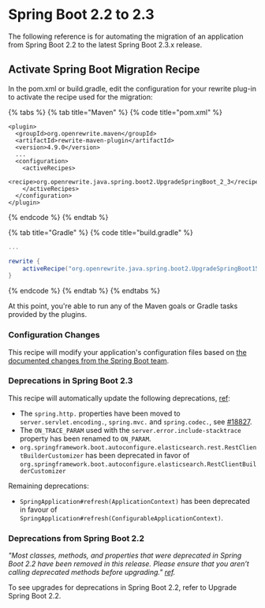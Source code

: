 # Spring Boot 2.2 to 2.3

The following reference is for automating the migration of an application from Spring Boot 2.2 to the latest Spring Boot 2.3.x release.  

## Activate Spring Boot Migration Recipe

In the pom.xml or build.gradle, edit the configuration for your rewrite plug-in to activate the recipe used for the migration:

{% tabs %}
{% tab title="Maven" %}
{% code title="pom.xml" %}
```markup
<plugin>
  <groupId>org.openrewrite.maven</groupId>
  <artifactId>rewrite-maven-plugin</artifactId>
  <version>4.9.0</version>
  ...
  <configuration>
    <activeRecipes>
      <recipe>org.openrewrite.java.spring.boot2.UpgradeSpringBoot_2_3</recipe>
    </activeRecipes>
  </configuration>
</plugin>
```
{% endcode %}
{% endtab %}

{% tab title="Gradle" %}
{% code title="build.gradle" %}
```groovy
...

rewrite {
    activeRecipe("org.openrewrite.java.spring.boot2.UpgradeSpringBoot15to20")
}
```
{% endcode %}
{% endtab %}
{% endtabs %}

At this point, you're able to run any of the Maven goals or Gradle tasks provided by the plugins.

### Configuration Changes

This recipe will modify your application's configuration files based on [the documented changes from the Spring Boot team](https://github.com/spring-projects/spring-boot/wiki/Spring-Boot-2.3.0-Configuration-Changelog).

### Deprecations in Spring Boot 2.3

This recipe will automatically update the following deprecations, [ref](https://github.com/spring-projects/spring-boot/wiki/Spring-Boot-2.3-Release-Notes#deprecations-in-spring-boot-23):

* The `spring.http.` properties have been moved to `server.servlet.encoding.`, `spring.mvc.` and `spring.codec.`, see [\#18827](https://github.com/spring-projects/spring-boot/issues/18827).
* The `ON_TRACE_PARAM` used with the `server.error.include-stacktrace` property has been renamed to `ON_PARAM`.
* `org.springframework.boot.autoconfigure.elasticsearch.rest.RestClientBuilderCustomizer` has been deprecated in favor of `org.springframework.boot.autoconfigure.elasticsearch.RestClientBuilderCustomizer`

Remaining deprecations:

* `SpringApplication#refresh(ApplicationContext)` has been deprecated in favour of `SpringApplication#refresh(ConfigurableApplicationContext)`.

### Deprecations from Spring Boot 2.2

_"Most classes, methods, and properties that were deprecated in Spring Boot 2.2 have been removed in this release. Please ensure that you aren’t calling deprecated methods before upgrading."_ [_ref_](https://github.com/spring-projects/spring-boot/wiki/Spring-Boot-2.3-Release-Notes#deprecations-from-spring-boot-22)_._

To see upgrades for deprecations in Spring Boot 2.2, refer to Upgrade Spring Boot 2.2.

